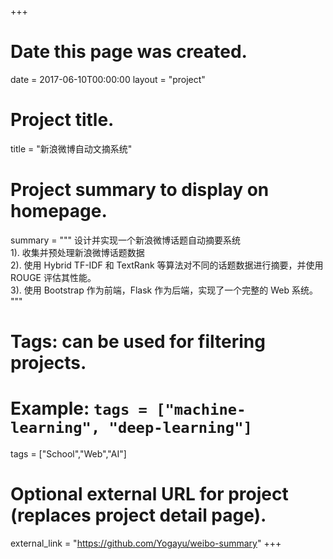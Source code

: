 +++
# Date this page was created.
date = 2017-06-10T00:00:00
layout = "project"

# Project title.
title = "新浪微博自动文摘系统"

# Project summary to display on homepage.
summary = """
设计并实现一个新浪微博话题自动摘要系统<br>
1). 收集并预处理新浪微博话题数据<br>
2). 使用 Hybrid TF-IDF 和 TextRank 等算法对不同的话题数据进行摘要，并使用 ROUGE 评估其性能。<br>
3). 使用 Bootstrap 作为前端，Flask 作为后端，实现了一个完整的 Web 系统。<br>
"""

# Tags: can be used for filtering projects.
# Example: `tags = ["machine-learning", "deep-learning"]`
tags = ["School","Web","AI"]

# Optional external URL for project (replaces project detail page).
external_link = "https://github.com/Yogayu/weibo-summary"
+++
